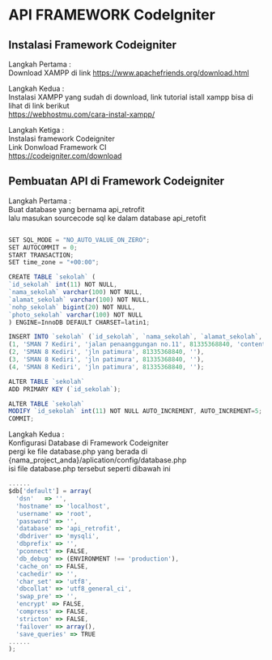 <html>
  <h1>API FRAMEWORK CodeIgniter</h1>
  <h2>Instalasi Framework Codeigniter</h2>
  <p>Langkah Pertama  :</br>
  Download XAMPP di link <a href = "https://www.apachefriends.org/download.html">https://www.apachefriends.org/download.html</a>
  </p>
  <p>Langkah Kedua  : </br>
  Instalasi XAMPP yang sudah di download, link tutorial istall xampp bisa di lihat di link berikut 
  <br>
  <a href="https://webhostmu.com/cara- instal-xampp/"> 
  https://webhostmu.com/cara-instal-xampp/</a>
  </p>
  <p>Langkah Ketiga  : </br>
  Instalasi framework Codeigniter 
  <br> 
  Link Donwload Framework CI
  <br>
  <a href="https://codeigniter.com/download">
  https://codeigniter.com/download</a>
  </p>
  
  
  <h2>Pembuatan API di Framework Codeigniter</h2>
  <p>Langkah Pertama  :<br>
  Buat database yang bernama api_retrofit <br>
  lalu masukan sourcecode sql ke dalam database api_retofit 
  </p>
  
  ```javascript

SET SQL_MODE = "NO_AUTO_VALUE_ON_ZERO";
SET AUTOCOMMIT = 0;
START TRANSACTION;
SET time_zone = "+00:00";

CREATE TABLE `sekolah` (
  `id_sekolah` int(11) NOT NULL,
  `nama_sekolah` varchar(100) NOT NULL,
  `alamat_sekolah` varchar(100) NOT NULL,
  `nohp_sekolah` bigint(20) NOT NULL,
  `photo_sekolah` varchar(100) NOT NULL
) ENGINE=InnoDB DEFAULT CHARSET=latin1;

INSERT INTO `sekolah` (`id_sekolah`, `nama_sekolah`, `alamat_sekolah`, `nohp_sekolah`, `photo_sekolah`) VALUES
(1, 'SMAN 7 Kediri', 'jalan penaanggungan no.11', 81335368840, 'content://com.android.providers.media.documents/document/image%3A337917'),
(2, 'SMAN 8 Kediri', 'jln patimura', 81335368840, ''),
(3, 'SMAN 8 Kediri', 'jln patimura', 81335368840, ''),
(4, 'SMAN 8 Kediri', 'jln patimura', 81335368840, '');

ALTER TABLE `sekolah`
  ADD PRIMARY KEY (`id_sekolah`);

ALTER TABLE `sekolah`
  MODIFY `id_sekolah` int(11) NOT NULL AUTO_INCREMENT, AUTO_INCREMENT=5;
COMMIT;

  ```
  
  <p>Langkah Kedua  :<br>
  Konfigurasi Database di Framework Codeigniter <br>
  pergi ke file database.php yang berada di {nama_project_anda}/aplication/config/database.php <br>
  isi file database.php tersebut seperti dibawah ini
  </p>
  
  ```javascript
  ......
  $db['default'] = array(
	'dsn'	=> '',
	'hostname' => 'localhost',
	'username' => 'root',
	'password' => '',
	'database' => 'api_retrofit',
	'dbdriver' => 'mysqli',
	'dbprefix' => '',
	'pconnect' => FALSE,
	'db_debug' => (ENVIRONMENT !== 'production'),
	'cache_on' => FALSE,
	'cachedir' => '',
	'char_set' => 'utf8',
	'dbcollat' => 'utf8_general_ci',
	'swap_pre' => '',
	'encrypt' => FALSE,
	'compress' => FALSE,
	'stricton' => FALSE,
	'failover' => array(),
	'save_queries' => TRUE
  ......
  );
  ```
  
  
</html> 
